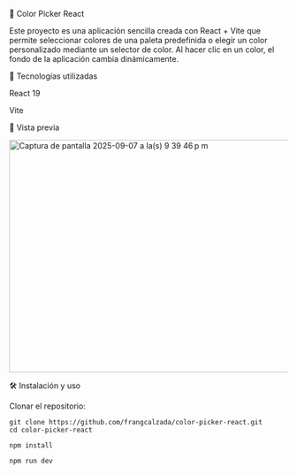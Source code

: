 🎨 Color Picker React

Este proyecto es una aplicación sencilla creada con React + Vite que permite seleccionar colores de una paleta predefinida o elegir un color personalizado mediante un selector de color. Al hacer clic en un color, el fondo de la aplicación cambia dinámicamente.

🎯 Tecnologías utilizadas

React 19

Vite

📸 Vista previa

<img width="898" height="421" alt="Captura de pantalla 2025-09-07 a la(s) 9 39 46 p m" src="https://github.com/user-attachments/assets/b24e0c2a-4382-4a23-9b92-7ecdf4adf812" />


🛠️ Instalación y uso

Clonar el repositorio:
```
git clone https://github.com/frangcalzada/color-picker-react.git
cd color-picker-react

npm install

npm run dev
